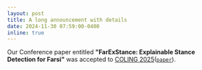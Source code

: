 ```yaml
---
layout: post
title: A long announcement with details
date: 2024-11-30 07:59:00-0400
inline: true
---
```


Our Conference paper entitled **"FarExStance: Explainable Stance Detection for Farsi"** was accepted to [COLING  2025]((https://coling2025.org/))([`paper`](https://aclanthology.org/2025.coling-main.676/)).
